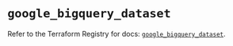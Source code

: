 # `google_bigquery_dataset`

Refer to the Terraform Registry for docs: [`google_bigquery_dataset`](https://registry.terraform.io/providers/hashicorp/google/6.33.0/docs/resources/bigquery_dataset).
